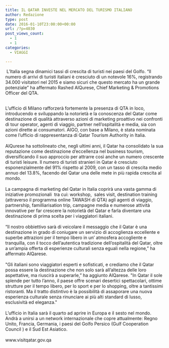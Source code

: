 ```yaml
---
title: IL QATAR INVESTE NEL MERCATO DEL TURISMO ITALIANO
author: Redazione
type: post
date: 2016-01-10T23:00:00+00:00
url: /?p=4030
post_views_count:
  - 1
  - 1
categories:
  - VIAGGI

---
```

&nbsp;L&#8217;Italia segna dinamici tassi di crescita di turisti nei paesi del Golfo. &ldquo;Il numero di arrivi di turisti italiani &egrave; cresciuto di un notevole 16%, registrando 34.000 visitatori nel 2015 e siamo sicuri che questo mercato ha un grande potenziale&rdquo; ha affermato Rashed AlQurese, Chief Marketing & Promotions Officer del QTA.

<div>
  &nbsp;
</div>

<div>
  L&rsquo;ufficio di Milano rafforzer&agrave; fortemente la presenza di QTA in loco, introducendo e sviluppando la notoriet&agrave; e la conoscenza del Qatar come destinazione di qualit&agrave; attraverso azioni di marketing proattivo nei confronti di tour operator, agenti di viaggio, partner nell&rsquo;ospitalit&agrave; e media, sia con azioni dirette ai consumatori. AIGO, con base a Milano, &egrave; stata nominata come l&rsquo;ufficio di rappresentanza di Qatar Tourism Authority in Italia.
</div>

<div>
  &nbsp;
</div>

<div>
  AlQurese ha sottolineato che, negli ultimi anni, il Qatar ha consolidato la sua reputazione come destinazione d&rsquo;eccellenza nel business tourism, diversificando il suo approccio per attrarre cos&igrave; anche un numero crescente di turisti leisure. Il numero di turisti stranieri in Qatar &egrave; cresciuto esponenzialmente del 91% rispetto al 2009, con un tasso di crescita medio annuo del 13.8%, facendo del Qatar una delle mete in pi&ugrave; rapida crescita al mondo. &nbsp;
</div>

<div>
  &nbsp;
</div>

<div>
  La campagna di marketing del Qatar in Italia coprir&agrave; una vasta gamma di iniziative promozionali &nbsp;tra cui: workshop, &nbsp;sales visit, destination training (attraverso il programma online TAWASH di QTA) agli agenti di viaggio, partnership, familliarisation trip, campagne media e numerose attivit&agrave; innovative per far crescere la notoriet&agrave; del Qatar e farla diventare una destinazione di prima scelta per i viaggiatori italiani.
</div>

<div>
  &nbsp;
</div>

<div>
  &ldquo;Il nostro obbiettivo sar&agrave; di veicolare il messaggio che il Qatar &egrave; una destinazione in grado di coniugare un servizio di accoglienza eccellente e superbe attrazioni per il tempo libero in un&rsquo; atmosfera accogliente e tranquilla, con il tocco dell&rsquo;autentica tradizione dell&rsquo;ospitalit&agrave; del Qatar, oltre a un&rsquo;ampia offerta di esperienze culturali senza eguali nella regione,&rdquo; ha affermato AlQarese.&nbsp;
</div>

<div>
  &nbsp;
</div>

<div>
  "Gli italiani sono viaggiatori esperti e sofisticati, e crediamo che il Qatar possa essere la destinazione che non solo sar&agrave; all&rsquo;altezza delle loro aspettative, ma riuscir&agrave; a superarle,&rdquo; ha aggiunto AlQarese. "In Qatar il sole splende per tutto l&#8217;anno, il paese offre scenari desertici spettacolari, ottime strutture per il tempo libero, per lo sport e per lo shopping, oltre a tantissimi ristoranti. Ma il tratto distintivo &egrave; la possibilit&agrave; di assaporare una nuova esperienza culturale senza rinunciare ai pi&ugrave; alti standard di lusso, esclusivit&agrave; ed eleganza."
</div>

<div>
  &nbsp;
</div>

<div>
  L&rsquo;ufficio in Italia sar&agrave; il quarto ad aprire in Europa e il sesto nel mondo. Andr&agrave; a unirsi a un network internazionale che copre attualmente: Regno Unito, Francia, Germania, i paesi del Golfo Persico (Gulf Cooperation Council ) e il Sud Est Asiatico.&nbsp;
</div>

<div>
  &nbsp;
</div>

<div>
  www.visitqatar.gov.qa&nbsp;
</div>